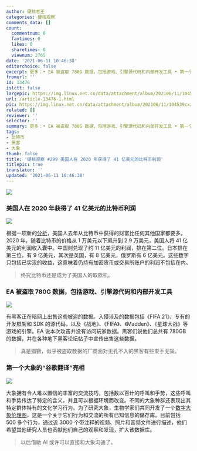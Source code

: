 ```yaml
---
author: 硬核老王
categories: 硬核观察
comments_data: []
count:
  commentnum: 0
  favtimes: 0
  likes: 0
  sharetimes: 0
  viewnum: 2765
date: '2021-06-11 10:46:38'
editorchoice: false
excerpt: 更多：• EA 被盗取 780G 数据，包括游戏、引擎源代码和内部开发工具 • 第一个大象的“谷歌翻译”亮相
fromurl: ''
id: 13476
islctt: false
largepic: https://img.linux.net.cn/data/attachment/album/202106/11/104539cxzoojs1yxsy1ysx.jpg
url: /article-13476-1.html
pic: https://img.linux.net.cn/data/attachment/album/202106/11/104539cxzoojs1yxsy1ysx.jpg.thumb.jpg
related: []
reviewer: ''
selector: ''
summary: 更多：• EA 被盗取 780G 数据，包括游戏、引擎源代码和内部开发工具 • 第一个大象的“谷歌翻译”亮相
tags:
- 比特币
- 黑客
- 大象
thumb: false
title: '硬核观察 #299 美国人在 2020 年获得了 41 亿美元的比特币利润'
titlepic: true
translator: ''
updated: '2021-06-11 10:46:38'
---
```


![](https://img.linux.net.cn/data/attachment/album/202106/11/104539cxzoojs1yxsy1ysx.jpg)


### 美国人在 2020 年获得了 41 亿美元的比特币利润


![](https://img.linux.net.cn/data/attachment/album/202106/11/104547erruc1mm4u8mqmgm.jpg)


根据一项新的[分析](https://blog.chainalysis.com/reports/bitcoin-gains-by-country-2020)，美国人去年从比特币中获得的财富比任何其他国家都要多。2020 年，随着比特币的价格从 1 万美元以下飙升到 2.9 万美元，美国人将 41 亿美元的利润收入囊中。中国则兑现了约 11 亿美元的利润，排在第二位。日本排在第三位，有 9 亿美元，其次是英国，有 8 亿美元，俄罗斯有 6 亿美元。这些数字只包括已实现的收益，这意味着仍持有加密货币或交易所账户的利润不包括在内。



> 
> 终究比特币还是成为了美国人的取款机。
> 
> 
> 


### EA 被盗取 780G 数据，包括游戏、引擎源代码和内部开发工具


![](https://img.linux.net.cn/data/attachment/album/202106/11/104603nlli56w1tztliewz.jpg)


有黑客正在暗网上出售这些被盗的数据。入侵涉及的数据包括《FIFA 21》、专有的开发框架和 SDK 的源代码，以及《战地》、《FIFA》、《Madden》、《星球大战》等游戏的引擎。EA 说本次攻击并没有访问玩家数据。黑客们说他们总共有 780GB 的数据，并在各种地下黑客论坛帖子中宣传出售这些数据。



> 
> 真是猖獗，似乎被盗取数据的厂商面对无孔不入的黑客有些束手无策。
> 
> 
> 


### 第一个大象的“谷歌翻译”亮相


![](https://img.linux.net.cn/data/attachment/album/202106/11/104628dapj5bbcupapgugq.jpg)


大象拥有令人难以置信的丰富的交流技巧，包括数以百计的呼叫和手势，这些呼叫和手势传达了特定的含义，并且可以根据环境而改变。不同的大象种群还表现出其特定群体特有的文化学习行为。为了研究大象，生物学家们共同开发了一个[数字大象伦理图](https://www.elephantvoices.org/elephant-ethogram.html)，这是一个关于它们行为和交流的所有已知信息的储存库。目前包括 500 多个行为，通过近 3000 个带注释的视频、照片和音频文件进行描述，他们希望其他研究人员也贡献他们自己的观察和发现，扩大该数据库。



> 
> 以后借助 AI 或许可以直接和大象沟通了。
> 
> 
>